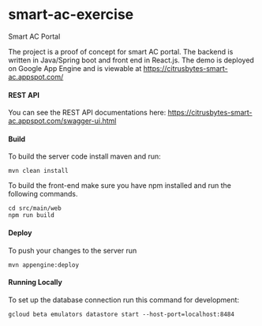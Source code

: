 # smart-ac-exercise
Smart AC Portal

The project is a proof of concept for smart AC portal.
The backend is written in Java/Spring boot and front end in React.js.
The demo is deployed on Google App Engine and is viewable at https://citrusbytes-smart-ac.appspot.com/

#### REST API
You can see the REST API documentations here: https://citrusbytes-smart-ac.appspot.com/swagger-ui.html 

#### Build

To build the server code install maven and run:
```
mvn clean install
```
To build the front-end make sure you have npm installed and run 
the following commands.
```
cd src/main/web
npm run build 
``` 
#### Deploy
To push your changes to the server run
```
mvn appengine:deploy
```

#### Running Locally
To set up the database connection run this command for development:
```
gcloud beta emulators datastore start --host-port=localhost:8484
```
